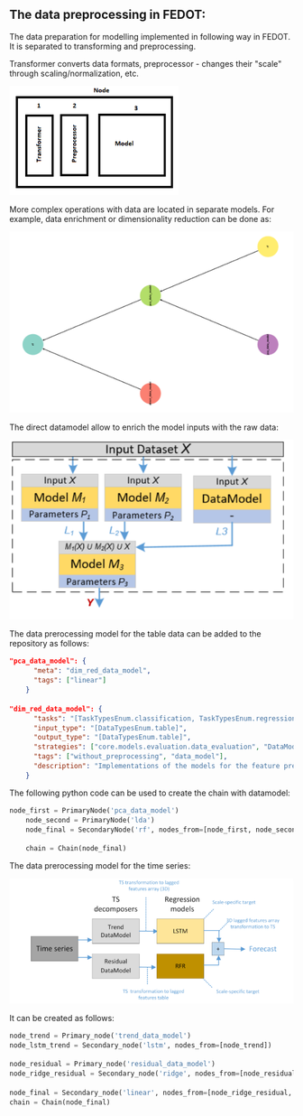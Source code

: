 ## The data preprocessing in FEDOT:

The data preparation for modelling implemented in following way in FEDOT. It is separated to transforming and preprocessing.

Transformer converts data formats, preprocessor - changes their "scale" through scaling/normalization, etc.

<img src="img/img-datamodel/datamodel.png" alt="drawing" width="300"/>

More complex operations with data are located in separate models. 
For example, data enrichment or dimensionality reduction can be done as:

<img src="img/img-datamodel/pca.png" alt="drawing" width="700"/>

The direct datamodel allow to enrich the model inputs with the raw data:

<img src="img/img-datamodel/datamodel-direct.png" alt="drawing" width="700"/>

The data prerocessing model for the table data can be added to the repository as follows:

```json
"pca_data_model": {
	  "meta": "dim_red_data_model",
	  "tags": ["linear"]
	}

"dim_red_data_model": {
	  "tasks": "[TaskTypesEnum.classification, TaskTypesEnum.regression]",
	  "input_type": "[DataTypesEnum.table]",
	  "output_type": "[DataTypesEnum.table]",
	  "strategies": ["core.models.evaluation.data_evaluation", "DataModellingStrategy"],
	  "tags": ["without_preprocessing", "data_model"],
	  "description": "Implementations of the models for the feature preprocessing (dimensionality reduction, etc)"
	}
```

The following python code can be used to create the chain with datamodel:

```python
node_first = PrimaryNode('pca_data_model')
    node_second = PrimaryNode('lda')
    node_final = SecondaryNode('rf', nodes_from=[node_first, node_second])

    chain = Chain(node_final)
```

The data prerocessing model for the time series:

<img src="img/img-datamodel/ts-datamodel.png" alt="drawing" width="700"/>

It can be created as follows:

```python
node_trend = Primary_node('trend_data_model')
node_lstm_trend = Secondary_node('lstm', nodes_from=[node_trend])

node_residual = Primary_node('residual_data_model')
node_ridge_residual = Secondary_node('ridge', nodes_from=[node_residual])

node_final = Secondary_node('linear', nodes_from=[node_ridge_residual, node_lstm_trend])
chain = Chain(node_final)
```